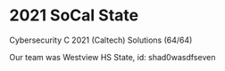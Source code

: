 # 2021 SoCal State

Cybersecurity C 2021 (Caltech) Solutions (64/64) 

Our team was Westview HS State, id: shad0wasdfseven
